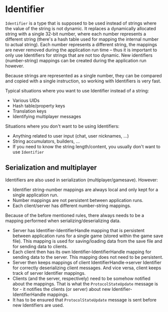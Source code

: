 # Identifier

`Identifier` is a type that is supposed to be used instead of strings where the value of the string is not dynamic. It replaces a dynamically allocated string with a single 32-bit number, where each number represents a different string (there's a hash table used for mapping the internal number to actual string). Each number represents a different string, the mappings are never removed during the application run time – thus it is important to only use Identifiers for strings that are not too dynamic. New identifiers (number-string) mappings can be created during the application run however.

Because strings are represented as a single number, they can be compared and copied with a single instruction, so working with Identifiers is very fast.

Typical situations where you want to use Identifier instead of a string:

* Various UIDs
* Hash table/property keys
* Translation keys
* Identifying multiplayer messages

Situations where you don't want to be using Identifiers:

* Anything related to user input (chat, user nicknames, ...)
* String accumulators, builders, ...
* If you need to know the string length/content, you usually don't want to use `Identifier`

## Serialization and multiplayer

Identifiers are also used in serialization (multiplayer/gamesave). However:

* Identifier string-number mappings are always local and only kept for a single application run.
* Number mappings are not persistent between application runs.
* Each client/server has different number-string mappings.

Because of the before mentioned rules, there always needs to be a mapping performed when serializing/deserializing data.

* Server has Identifier-IdentifierHandle mapping that is persistent between application runs for a single game (stored within the game save file). This mapping is used for saving/loading data from the save file and for sending data to clients.
* Each client then has its own Identifier-IdentifierHandle mapping for sending data to the server. This mapping does not need to be persistent.
* Server then keeps mappings of client IdentifierHandle->server Identifier for correctly deserializing client messages. And vice versa, client keeps track of server Identifier mappings.
* Clients (and the server, respectively) need to be somehow notified about the mappings. That is what the `ProtocolStateUpdate` message is for - it notifies the clients (or server) about new Identifier-IdentifierHandle mappings. 
* It has to be ensured that `ProtocolStateUpdate` message is sent before new Identifiers are used.